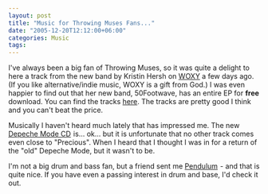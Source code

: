 ```yaml
---
layout: post
title: "Music for Throwing Muses Fans..."
date: "2005-12-20T12:12:00+06:00"
categories: Music 
tags: 
---
```


I've always been a big fan of Throwing Muses, so it was quite a delight to here a track from the new band by Kristin Hersh on <a href="http://www.woxy.com">WOXY</a> a few days ago. (If you like alternative/indie music, WOXY is a gift from God.) I was even happier to find out that her new band, 50Footwave, has an entire EP for <b>free</b> download. You can find the tracks <a href="http://www.throwingmusic.com/freemusic/">here</a>. The tracks are pretty good I think and you can't beat the price.

Musically I haven't heard much lately that has impressed me. The new <a href="http://www.amazon.com/exec/obidos/redirect?link_code=ur2&tag=raymondcamden-20&camp=1789&creative=9325&path=tg%2Fdetail%2F-%2FB000B2YQX4%2Fqid%3D1135098249%2Fsr%3D2-1%2Fref%3Dpd_bbs_b_2_1%3Fv%3Dglance%2526s%3Dmusic">Depeche Mode CD</a><img src="http://www.assoc-amazon.com/e/ir?t=raymondcamden-20&amp;l=ur2&amp;o=1" width="1" height="1" border="0" alt="" style="border:none !important; margin:0px !important;" /> is... ok... but it is unfortunate that no other track comes even close to "Precious". When I heard that I thought I was in for a return of the "old" Depeche Mode, but it wasn't to be. 

I'm not a big drum and bass fan, but a friend sent me <a href="http://www.amazon.com/exec/obidos/redirect?link_code=ur2&tag=raymondcamden-20&camp=1789&creative=9325&path=tg%2Fdetail%2F-%2FB0009Y33BK%2Fqid%3D1135098311%2Fsr%3D2-1%2Fref%3Dpd_bbs_b_2_1%3Fv%3Dglance%2526s%3Dmusic">Pendulum</a><img src="http://www.assoc-amazon.com/e/ir?t=raymondcamden-20&amp;l=ur2&amp;o=1" width="1" height="1" border="0" alt="" style="border:none !important; margin:0px !important;" /> - and that is quite nice. If you have even a passing interest in drum and base, I'd check it out.